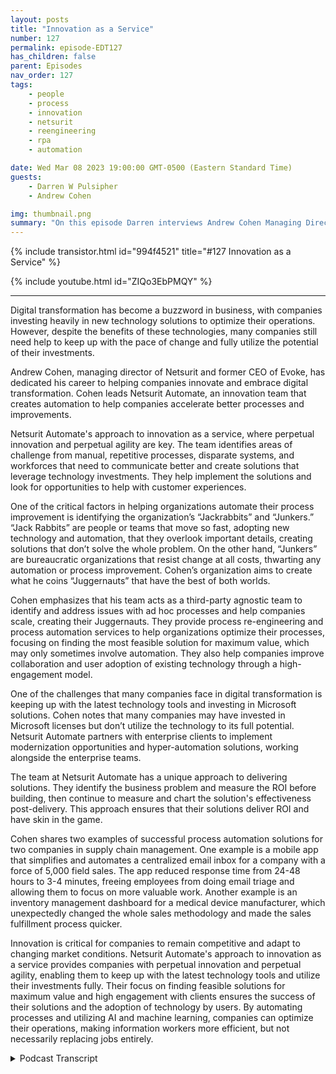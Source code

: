 ```yaml
---
layout: posts
title: "Innovation as a Service"
number: 127
permalink: episode-EDT127
has_children: false
parent: Episodes
nav_order: 127
tags:
    - people
    - process
    - innovation
    - netsurit
    - reengineering
    - rpa
    - automation

date: Wed Mar 08 2023 19:00:00 GMT-0500 (Eastern Standard Time)
guests:
    - Darren W Pulsipher
    - Andrew Cohen

img: thumbnail.png
summary: "On this episode Darren interviews Andrew Cohen Managing Director at Netsurit about providing Inovation as a Service to it customers through process re-engineering and automation."
---
```


{% include transistor.html id="994f4521" title="#127 Innovation as a Service" %}

{% include youtube.html id="ZIQo3EbPMQY" %}

---

Digital transformation has become a buzzword in business, with companies investing heavily in new technology solutions to optimize their operations. However, despite the benefits of these technologies, many companies still need help to keep up with the pace of change and fully utilize the potential of their investments.

Andrew Cohen, managing director of Netsurit and former CEO of Evoke, has dedicated his career to helping companies innovate and embrace digital transformation. Cohen leads Netsurit Automate, an innovation team that creates automation to help companies accelerate better processes and improvements.

Netsurit Automate's approach to innovation as a service, where perpetual innovation and perpetual agility are key. The team identifies areas of challenge from manual, repetitive processes, disparate systems, and workforces that need to communicate better and create solutions that leverage technology investments. They help implement the solutions and look for opportunities to help with customer experiences.

One of the critical factors in helping organizations automate their process improvement is identifying the organization’s “Jackrabbits” and “Junkers.” “Jack Rabbits” are people or teams that move so fast, adopting new technology and automation, that they overlook important details, creating solutions that don’t solve the whole problem. On the other hand, “Junkers” are bureaucratic organizations that resist change at all costs, thwarting any automation or process improvement. Cohen’s organization aims to create what he coins “Juggernauts” that have the best of both worlds.

Cohen emphasizes that his team acts as a third-party agnostic team to identify and address issues with ad hoc processes and help companies scale, creating their Juggernauts. They provide process re-engineering and process automation services to help organizations optimize their processes, focusing on finding the most feasible solution for maximum value, which may only sometimes involve automation. They also help companies improve collaboration and user adoption of existing technology through a high-engagement model.

One of the challenges that many companies face in digital transformation is keeping up with the latest technology tools and investing in Microsoft solutions. Cohen notes that many companies may have invested in Microsoft licenses but don’t utilize the technology to its full potential. Netsurit Automate partners with enterprise clients to implement modernization opportunities and hyper-automation solutions, working alongside the enterprise teams.

The team at Netsurit Automate has a unique approach to delivering solutions. They identify the business problem and measure the ROI before building, then continue to measure and chart the solution's effectiveness post-delivery. This approach ensures that their solutions deliver ROI and have skin in the game.

Cohen shares two examples of successful process automation solutions for two companies in supply chain management. One example is a mobile app that simplifies and automates a centralized email inbox for a company with a force of 5,000 field sales. The app reduced response time from 24-48 hours to 3-4 minutes, freeing employees from doing email triage and allowing them to focus on more valuable work. Another example is an inventory management dashboard for a medical device manufacturer, which unexpectedly changed the whole sales methodology and made the sales fulfillment process quicker.

Innovation is critical for companies to remain competitive and adapt to changing market conditions. Netsurit Automate's approach to innovation as a service provides companies with perpetual innovation and perpetual agility, enabling them to keep up with the latest technology tools and utilize their investments fully. Their focus on finding feasible solutions for maximum value and high engagement with clients ensures the success of their solutions and the adoption of technology by users. By automating processes and utilizing AI and machine learning, companies can optimize their operations, making information workers more efficient, but not necessarily replacing jobs entirely.


<details>
<summary> Podcast Transcript </summary>

<p>﻿1</p>
<p>Hello, this is Darren</p>
<p>Pulsipher, chief solution,architect of public sector at Intel.</p>
<p>And welcome to Embracing</p>
<p>Digital Transformation,where we investigate effective change,leveragingpeople process and technology.</p>
<p>On today's episode,</p>
<p>Innovation is a service with Andrew Cohen,managing director of Netsurit.</p>
<p>Andrew, welcome to the show.</p>
<p>Thank you. Thanks for having me.</p>
<p>So is Andrew Cohen, former CEO of Evokeand now managing director of Netsurit.</p>
<p>So, Andrew, tell tell my audiencea little bit about yourselfand your backgroundand why you're talking to us today.</p>
<p>Okay, great. Thanks, Dad.</p>
<p>Thanks for having me on today.</p>
<p>Just probably going backto how you introduced me.</p>
<p>You know, I'm actually a former North</p>
<p>Carolinian, moved to New York backin 97, I believe,and I started a company called Evoke.</p>
<p>We really focused on,you know, technology design back then.</p>
<p>And then over the years, we evolvedinto really a digital transformationcompany, really focusing on helpingcompanies create modern workplaces and,you know, just accelerateuser engagement and employee engagementon our kind of projects we work on.</p>
<p>And recently, at the end of 2021,we were approached probably a littlebefore the end of 2012, right after COVIDfrom a company called Net.</p>
<p>Surratt</p>
<p>That's the company I'm part of now.</p>
<p>We were acquired,and they're a global MSP,one of the largest MSPsthere have operations in the U.S.and in South Africa and now in Poland.</p>
<p>So wethey formed like the traditional MSP modeland which is, you know, managedservices, I.T., cybersecurity,all the good infrastructure stuff,which we call foundation work.</p>
<p>They wanted us to fitinto a particular niche, what we callnet cert automate,which is the innovation team at NetSuite.</p>
<p>So I had that up on the managing directorof that net Cert automate group,and we really focused on innovationand creating automation.</p>
<p>Special kind of situationshelp companies acceleratebetter processes, improvementsin terms of how they do their daily jobs.</p>
<p>So it's been a really interestinglast year</p>
<p>I've been part of it for a year nowand exciting and looking forward towhat the future is going to bring.</p>
<p>So this is really you know,</p>
<p>I remember when we first talked,</p>
<p>I was like intriguedthat it's innovation as a service.</p>
<p>I because my brain first goeswhere you can't you can't packageinnovationinto a little bundle that you sell.</p>
<p>And then when you started talking to meabout it, I went, Huh?</p>
<p>I like I likeyour approach is very interesting.</p>
<p>Oh, this innovation as a service concept.</p>
<p>I tell to our audiencea little bit about what that meanswhen you say innovation as a service.</p>
<p>First thing that comesto my mind is Thomas Edisongot. Well, that would be greatif you were that level.</p>
<p>Yes, but but you guys actuallydo some things that kind of helpwith the whole innovation processand a free peopleto do more innovativethings than redundant work.</p>
<p>Yeah, terrific.</p>
<p>No, that's a thank you for that.</p>
<p>I mean, in terms of howwe define innovation as a service, it'swhat we callperpetual innovation, perpetual agility.</p>
<p>So we believe that, like you just said,you can't bottled upinnovation is not a final destination,especially with all the changesin business,how people are doing business from,you know, hybrid workforces now to peoplebeing forced to come back to work.</p>
<p>There's all these opportunities to createbetter process efficiencies, businessefficiencies,to make them better employee experiences.</p>
<p>And then in terms of how we do itas a service is a mostly ongoingtype of opportunity where we find areasthat are really challengesfrom an organization,from whether it's manual,repetitive process, disparate systemsthat don't speak to each other,disparate workforces that are havinga hard time communicating, collaborating.</p>
<p>We look at how we stitch all that togetherfrom the operational effectfrom this point of viewand deliver solutionsin terms of things that they can leveragetheir technology investment.</p>
<p>We help implement the solutions.</p>
<p>And on top of that, and then in parallel,we're alsolooking at opportunities to helpfor outreach to customer experiences.</p>
<p>So it's really kind of an understanding ofthat full loop of how we have engagementfrom internal and external audiencesand then how we can build solutions thatthat live in their own world,which you call their tenancy and they own.</p>
<p>We just help them execute on those.</p>
<p>So when I heard this,</p>
<p>I thought, this sounds a lot likeprocess re-engineering process automation,where you guys can actually come inand help an organization,look at their processes, find outbetter ways to optimize their processesand automate at the same time.</p>
<p>Am I hearing that right?</p>
<p>And it starts really with conversationslike this.</p>
<p>And essentially the initial callwhen I meet with a new companyas a company was already working with,we try to identify sort of those initialpain points as use cases that exist.</p>
<p>What you're saying is processesthat are manual.</p>
<p>There's a lot of lift,there's a lot of spreadsheetsfrom all different areasfeeding into one master giant spreadsheet.</p>
<p>So we love hearing thatbecause then we can look at the areasof opportunity to say,how do we find the maximum value,which is the most feasible solutionthat can be done in a very low codeor low code type of implementation to findthe biggest impact on the business?</p>
<p>So that's exactly right.</p>
<p>We're looking at this processimprovements. It's not always automation.</p>
<p>Sometimes it's better collaboration,it's better uses of the tools.</p>
<p>They already have a better useradoption of the technology they have.</p>
<p>We can help companies understandwhat they can do without even our helpto implement from ano code type of solution profile as well.</p>
<p>So it's always kind of a high engagementmodel and we really have to get immersedwith the companies we work with in small,many business enterprise,and then we're looking at those use casesand then charting those prioritize,and that's voting on those togetherwith the stakeholders internally, etc..</p>
<p>It sounds like a lot of work.</p>
<p>It does.</p>
<p>Well, now for the clients we are it'sa big uplift from the from our point is.</p>
<p>Right.</p>
<p>Well that's where the value comesin, right.</p>
<p>You're like,what's the best way to put it?</p>
<p>You're like a third party agnostic.</p>
<p>You're coming in and saying, Hey, well,the culture that you've builtaround these processes,because that's really what happens, right?</p>
<p>Some of them are ad hoc processes andand you can show them a small changehere, can unleash all of thisspeed and and and innovationand things like that.</p>
<p>Is thatthat's exactlyand I think it's something that we docome in as there is potentiallytheir digital innovation team.</p>
<p>And that's why we kind of doas an ongoing service.</p>
<p>And you really hit it right therein terms of we talk to companies that arewanting to scale.</p>
<p>They're very innovative.</p>
<p>We call them the Jackrabbits.</p>
<p>You know, they can do all these things.</p>
<p>They keep buying</p>
<p>SAS solutions that fit a need,and then they have all thesekind of thingsthat live in their ecosystemthat nothing communicates togetherand they never get past that next levelto scale properly.</p>
<p>And then the larger organizationand this is not just speakbadly about enterprise clients.</p>
<p>We love our enterprise clientsthat we classify as junkers in a wayjust because they're so big.</p>
<p>There's that it's not a problem of scale.</p>
<p>They have a problem of innovationbecause they have all those processesjust in place.</p>
<p>It's entrenched,people are scared of change.</p>
<p>They don't want to do a new processto maybe their fill outfear of the job lossbecause they might find an automationsolution.</p>
<p>We're not looking to replace people.</p>
<p>We're looking to help augment,make a better lifeexperience, a better job experience.</p>
<p>So then whatwe try to create within those two areas,from the Jackrabbits to the Junkers,is what we call the juggernauts.</p>
<p>That's the amalgam,the perfect kind of scenariowhere companies that can scaleand innovate at the same time.</p>
<p>And that's what we look atand how we can help the system as it.</p>
<p>All right.</p>
<p>So to get someone in,can you move a jackrabbit to a juggernautand a junk or to a juggernaut,you can do that or.</p>
<p>Yeah.</p>
<p>And it's it's something that's we findthat's how the innovation servicereally works.</p>
<p>Well, I mean, it's targetingmore for the SMB market,you know, because,you know, we're doing innovationwork with enterprise clientsand I'll get to that on the junker side.</p>
<p>But on the jackrabbit side,certainly, yes.</p>
<p>Once we got to identify what they'recurrently working, their challenges are,we can helpcreate these digital implementationsthat are going to stitch togetherall this crazy stuffthey've already createdinternally as a scale.</p>
<p>They don't have the breakevery time they go from three peopleto ten people 10 to 20.</p>
<p>You know, there'sa thing called a mikitani rulewhere things break after 3 to 10 people.</p>
<p>So we look at wayswe can help them along that way, chartthat roadmap and together.</p>
<p>So when they introducethese new solutions, there's full useradoption, there's showing the uptick.</p>
<p>We're measuring the effectivenessof all these tools.</p>
<p>So the ROI is completely baked in.</p>
<p>We guarantee or I statementevery solution we build inand then we help them scaleas they're innovated.</p>
<p>Now the other side of the fence is,you know,the larger organizations,corporate companies, 1000 people, and upthere have the cap,they have the scale question figured out.</p>
<p>It's just the innovation thing.</p>
<p>So we help them with the creator.</p>
<p>We become that really Go-To teamwhere everything gets funneled intofor all the lines of business,into the center of Excellencefor Digital solutions,and then we start executing solutionsagainst that.</p>
<p>So it's an ongoing engagementon enterprise agreementwhere they funnel intheir needs from the line of business.</p>
<p>So H.R.might have one needbecause this big departmenthas financement have a little need,and then they all have potential thingsthat we can leverage from their technologyinvestment to, let's say it'sthe Microsoft stack,for example, for power, automate power by,you know, powerapps.</p>
<p>So we're looking at what they'vealready spent and how to fully maximizenext what they have instead, insteadof bringing in a bunch of new toolsand things like that, our guys are like,</p>
<p>All right, what do you have?</p>
<p>Maybe identify gaps?</p>
<p>Yeah, that gaps.</p>
<p>And we can also depreciateor retire solutions that are redundant.</p>
<p>So there might bemultiple tools in place that they purchasebecause it's the next greatest thing.</p>
<p>But then, you know,</p>
<p>Microsoft keeps investing heavilyand there's such a great roadmap and chartfor what's coming down the linewith Microsoft and all the cool thingsthat are happening.</p>
<p>We can look at what might be a like itemgap analysis.</p>
<p>Can we replace it?</p>
<p>Saving some costs on our licensingand especially the launch of the company?</p>
<p>That could be a pretty significant savingsthat they use fully their licensethey have and leverage that fullywith their Microsoft investment.</p>
<p>All right.</p>
<p>So so what do you think you guys coming inengage with these teams?</p>
<p>Yeah.</p>
<p>What's the biggest barrierfor innovation in these companies?</p>
<p>Why can't they just do this themselves?</p>
<p>I mean, they have all the knowledgeof the systems.</p>
<p>They so so let's talk about the enterprisecustomer first, right?</p>
<p>The big guys, because it's differentwith a jackrabbit than it iswith with the junker, right.</p>
<p>So what's the biggest barrierfor them doing this themselves?</p>
<p>Why why have you come in?</p>
<p>You know what?</p>
<p>I think what I found is in the enterpriseclients we work with,we're doing the solutions for there's athey have the investment in place.</p>
<p>They have the 5000 plus Microsoft licensesalready leveled out.</p>
<p>They have maybe using 20% of the capacitywork.</p>
<p>And do the teams that are in there,the massive i.t.</p>
<p>Infrastructure, their focus on whateverthey do from the systems they support,you know, in their environment.</p>
<p>So they're not really focusedon this kind of hyper automationtype of things that we come in and do.</p>
<p>So they're really it's not in focusfor them, even if they've identified thiscenter of excellenceto create this areas withall these automation or modernizationopportunities can happen.</p>
<p>They don't have the teamsto execute on it.</p>
<p>So that'swhere we kind of fall into it. Well.</p>
<p>So we partner well in that situation.</p>
<p>And again, they don't really have themaybe they havea great strategic teams and all that andactually they can't do that part of it.</p>
<p>But we live this.</p>
<p>I mean, this is all we do,you know, so that there it'll beit's like a secondary job.</p>
<p>They'd have to build their own teamand find the talent to be able to executeon these solutions on an ongoing basis.</p>
<p>So and we're tied into that successalong the way as well.</p>
<p>So it's really kind of identifiedthe outsourcefor that particular portion of it.</p>
<p>And then we're just implementing with themand along the way it help themstay in line of mind.</p>
<p>So, so, so I heardthey may not have the skills to knowhow to re-engineer processesbecause that that's not somethingthat you're just born with.</p>
<p>That takes a lot of knowledge, right?</p>
<p>Will to do root cause and to do,you know, all, all, all that stuff.</p>
<p>I just got through taking a bunchof classes on process re-engineering, so.</p>
<p>Okay. Right, right.</p>
<p>So yeah, I, I know the book learning stuffand I've done some stuff too, but,but so skills is one thing,but I could build a teamif I have enough people.</p>
<p>You could. Absolutely.</p>
<p>But the budget will be good.</p>
<p>Build a team.</p>
<p>Yeah,but also is it also that you can bringin a new set of eyes without having anyany baggage, politics or baggage?</p>
<p>Right now we come inand we're looking at the problemand we're not looking at whowho created the problem.</p>
<p>It already exists.</p>
<p>You know, we know that problem existsand we're not trying to sayyou're doing something wrong.</p>
<p>We're just trying to help themidentify the stakeholdersand create these ambassadors internally.</p>
<p>They embrace it.</p>
<p>So it's really importantthat we've we really kind oflike I said, we create stars internally.</p>
<p>Like we said, these juggernauts,we're creating these internal juggernauts.</p>
<p>We're working with them to make their jobeasier and better.</p>
<p>And then when they release these thingsinto the field internally,or if it's an operational solution,the return on it and the measuringis so effective, it just just resonates.</p>
<p>And, you know, they're measuredby those kind of solutions as well.</p>
<p>So your success is win.</p>
<p>It's tell me if I'm wrong here, butit sounds like you're saying your successis whenyou can step away from itand you'veyou've stood up stars to handle it.</p>
<p>Yeah. Because you don't want to be therelong term, right?</p>
<p>You don't want to be there for yearsand years and years.</p>
<p>Well, I would say we dowant to be there for long termin terms of an ongoing relationship.</p>
<p>So it'skind of like an annual type of agreement.</p>
<p>So it's retained.</p>
<p>But our solutions, once we deliverto a particular line of business,they don't break.</p>
<p>You know, these are the kind of thingsthat are not really heavy coding.</p>
<p>This is more low code type of solutions.</p>
<p>So, yes, we'll releasesomething to a team, our team,and they'll run with itand they don't have toif there's something they have to fix orwhatever,that's a little bit more of a code work.</p>
<p>They probably have to come to usor hand it off internally.</p>
<p>So everything is handed over.</p>
<p>It's turnkey,but we're still engagedfor other opportunitiesbecause most corporationswe work with any size, there might be 15.</p>
<p>Oh yeah, yeah, yeah.</p>
<p>I'm sure you have a punch list. Yeah.</p>
<p>So we're a23 years onany type of relationship.</p>
<p>Beyond that, who knowswhat's going to happen after three years?</p>
<p>You know, things keep changing.</p>
<p>Technology keeps improving every year.</p>
<p>So we're excitedto be there for a long engagements.</p>
<p>But these are not long term projects.</p>
<p>Maybe. That's right. Right. No, no.</p>
<p>You can deliver a solution.</p>
<p>I gotcha. But.</p>
<p>But you're also you'realso obviously doing training of people.</p>
<p>Yes. Right on the on the new solution,you probably have some champions,which you mentioned.</p>
<p>You call them stars for yourfor your juggernauts, which I like.</p>
<p>I like that a lot.</p>
<p>Have you seen that There's that newcommercial where everyone's a rock star.</p>
<p>It was that.</p>
<p>Yeah. That was hilarious.</p>
<p>That was a good one.</p>
<p>I was really funny and it's like it'san overused term, I think, you know.</p>
<p>Oh, yeah, yeah.</p>
<p>And but, but in essence,that's what you try and do with your newsolutions is youpick a couple evangelists, rock stars.</p>
<p>Hey, you're the rock starof this new automated process that,you know, if you use this, you'regoing to be so much more efficientand productive than anyone else.</p>
<p>Yeah,</p>
<p>I mean,and it and it's also truecontextual kind of solutions.</p>
<p>You know, when we buildsomething is very specific.</p>
<p>What does that need? We're trying to fix?</p>
<p>And if you can show a personthey're going to save 100 hoursa month by not doing that task, that's youthat gets sent up in one.</p>
<p>It's massive, you know,and it's all sudden they can do somethingfor the other area of the businessthat they were not doing before.</p>
<p>So their job goes from manualkind of effort, churn, miserablelife experienceto a better employee experiencewith actually adding more valueto the business.</p>
<p>That's when we really identify success.</p>
<p>It makes me excitedwhen we see solutions like thatthat just change an employee's outlook onwhen they turn on the computer every dayand ask a tough question.</p>
<p>You canyou can say you don't want to answer it.</p>
<p>It is there it is.</p>
<p>How often do you run into the concernthat you guys are going to come inand replace people's jobsbecause you're automating awaywhat they do?</p>
<p>Is that happeningand how often do you see that?</p>
<p>I'll tell you this,</p>
<p>We we do have a scenario.</p>
<p>We're working with an enterprise company,and we got engaged initiallybecause during COVID,they got rid of a massive amountof the layoffs of about 250 to 500 people.</p>
<p>I think it was in that range.</p>
<p>And they said by automationand some of these thingsthat we're going to bring in,we won't have to rehire.</p>
<p>So we understandthat's a potential scenario.</p>
<p>So there's a real need to likewhen there's a downsizing,depending on the industry,that can these solutions help us not haveto replace talent and bookfull time employees back in the place.</p>
<p>Now, on the other side of that,when we build a solution,where does pretty much automateso much tasks daily?</p>
<p>The goal is, you know, we're not tryingto do that to replace a job.</p>
<p>It does come up and I'm</p>
<p>I can say it never will happen.</p>
<p>But really what I findand the companies we work with,they're trying to see how they canengage their workforce more effectivelybecause they know there's talent there.</p>
<p>And it might be some tilethat's not even tapped into fullybecause they're doing somethingthat's manual data entry all day longinstead of,you know, maybe I should be visualizinganalyzingthat data, reporting differently,or having more discussions aroundwhat that data means versus typing it in.</p>
<p>So if we can find waysto make that person's job change,</p>
<p>I'd be more than happy.</p>
<p>But sometimes, yeah, of course, someif it's an automated, likesomeone just pushing a button all daylong in a bar can do it.</p>
<p>You know, maybe that is somethingthat needs to be looked at and replaced.</p>
<p>Have you guysare you using anyartificial intelligenceor machine learning techniquesand or process or programsto help with the automation?</p>
<p>Or do you still see that's too far outstill where you guys sit withwith that prior to church CBTbeing so publicized now you knowand and how it's being implemented</p>
<p>Microsoft it's the being in the servicenow in teams that's still nascent.</p>
<p>We're not really tappinginto other corporations to work with yet.</p>
<p>Prior to that, there's big things going on</p>
<p>Cognitive services, machine learning</p>
<p>API we were doing with Azure,so there was opportunityfor some of the projectswe built out of these knowledge basesand curated massive libraries of contentand, you know,index all that libraries of contentby using AI and cognitive services.</p>
<p>So it automatically populateall this kind of information with themodels we build.</p>
<p>And then it would read all that contentin terms of calling blocksand chunks of content.</p>
<p>So it index all the final,the many words and keywords.</p>
<p>And so we build these lowend solutions, what we call knowledgebases are smart libraries,where instead of someone having to go into endure all that metadataand so is be highly searchableand friendly,the way I already done that, completedthat task for that person.</p>
<p>So thousands of man hours were savedby just tapping and A.I.and cognitive servicesand now a chat CBT withsome of the companies we're working with,they are like the high level</p>
<p>E5 licenses and teams is going totake a team of essentials</p>
<p>I think is going to allow itto be utilizedin their more meaningful meetings.</p>
<p>We're just going to be ableto help companies enablebecause we're so ontop of this technology, we understandwhat's going to doand once we understand fullyhow it's going to be implemented,we're going to offer this kind of ideashow they can best utilize it.</p>
<p>Someone's going to be like out of the box.</p>
<p>They might not need us to implementanything.</p>
<p>Just tell themshape it right for their organization.</p>
<p>Yeah.</p>
<p>So, so you actually see GPT or generative?</p>
<p>I like that as being somethingthat can actually really helpis what you're saying with automation orinformation workers getting their workdone more, finding informationand that for sureand the cognitive services</p>
<p>I talked about before,that's really building the modelsand building solutionsthat can help deliver kind of resultsthat are unique for that particular fit.</p>
<p>The changes,how I see and really involveonce we understand how the air is going tothe API is going to be allowedto be utilized internally becauseremember this really kind of feelingheavy external within.</p>
<p>Oh yeah. So change in I'm fine with it.</p>
<p>Just askingto do all kinds of crazy thingswhere we used to stay up all nightplaying with it.</p>
<p>But I'm also seeinghow it can be implementedand utilized by our technology teamsto maybe be more efficient,whether it's document writing, code ideas,you know, just have them understandhow to develop more quickly.</p>
<p>It won't replace our engineers,but it will help augment and acceleratemaybe things.</p>
<p>So what we're saying,there's innovation and service.</p>
<p>We might be able do more in less time nowjust because we can leveragewhat's going on this whole I gotcha.</p>
<p>In fact, I actually interview</p>
<p>Chat Gupta on the podcast.</p>
<p>Oh, terrific.</p>
<p>A couple.</p>
<p>And I asked it a similar questionthat I asked you.</p>
<p>What can and of course, itsaid, Oh, I can do all that stuff.</p>
<p>No big deal, right?</p>
<p>But I still need a human to promise meis what it said,which I thought was hilarious.</p>
<p>I told one of my colleagues,</p>
<p>I was like, we were chatting on TVjust ahe was on Chatty Betty and I was as well.</p>
<p>We're just playing around,come up with ideasjust to see what we could testthe engine at.</p>
<p>And I said, You know what?</p>
<p>I feel I'm humbledand I feel really stupid right now.</p>
<p>This thing is better than I am, issmarter, is faster,and it's like, I'm never going to compete.</p>
<p>You know, as quick as they can do it.</p>
<p>So I said,</p>
<p>I better have a good personalitybecause I think I could win the.</p>
<p>Oh, that's that's hilarious. Whatcan you give me an example ofmaybe an engagement you had that failedand why it failed?</p>
<p>Do you have any you have any examples?</p>
<p>You don't don't be don't be specific,but just tell me, you know.</p>
<p>Yeah.</p>
<p>You know,we we find what we even have a whole likewhen I do my kind of things,</p>
<p>I do my TEDx talk type of presentations.</p>
<p>You know, I'm on TEDx talk.</p>
<p>I'm the same way I do like those typeof podcasts and things of that nature.</p>
<p>One of the things I do iswhy digital transformation fails,and these are solutions we built as well.</p>
<p>We come up with the greatest idea.</p>
<p>We think it's going to work well,but we find out the adoption is really lowonce it's releasedand some things happen,their budgets not fully executed again,some other considerations or managementhasn't fully pushed out theyou know, this as a real digitaltransformation for the company.</p>
<p>So it's kind of stalled.</p>
<p>And like again,that's why we create this whole thingof perpetual agility,perpetual innovation,because these solutions can stall,they can get released,but then what's next?</p>
<p>So there's like the thingsthat get a lot of pomp and circumstancearound the release of a solution.</p>
<p>And then if there's not awhat's the next thingto keep people engagedand to come back for what we're doingif it doesn't really change the behavior,that's where these things have failed.</p>
<p>So that's whywe kind of created this whole way.</p>
<p>We do it now much more effectivelybecause we're really identifyingthat business case problem.</p>
<p>It has to fix the problem.</p>
<p>It has to show in our why.</p>
<p>Otherwise there's no reason even do it.</p>
<p>And then we're measured completely on thator an hour on a contract.</p>
<p>So if our solutions do not hit and what wesay it's going to do, we're not going toyou know, we have to keep workingfor several more monthstill it gets right.</p>
<p>So it's very a unique engagementout of that one.</p>
<p>And it helps mitigate in that problemwith delivering solutionsthat won't, you know, be adoptedbecause they're going to have to be so.</p>
<p>So you're not just building something,even collecting requirementsand then building somethingand throwing it over the wall.</p>
<p>You guys go through the full deployment,not just deployment,but adoption cycle too, right?</p>
<p>So you're like going,we've got to get the ROI out of this.</p>
<p>I kind of like that approach becausethere's skin in the game for you guys,you know, completely.</p>
<p>We call the ROI guarantee returnan innovation guarantee,but it's really an R y guarantee. Yeah.</p>
<p>And it's measured upfront with the client.</p>
<p>So we do this workshopsor ideation sessions with our clientsor customers, and we identifyall the pain points we have.</p>
<p>We chart those measure and what the real,you know,time waste, whatever the measurement is,we're going to find it outand then calculate it very effectivelyand get agreement before we build.</p>
<p>Is this effective?</p>
<p>Is this what we want to measure?</p>
<p>Is this the best thing,the most prioritize solution?</p>
<p>And then we work against that.</p>
<p>And when we release it, then we doour weekly meetings for like delivery.</p>
<p>But then once we get to post delivery,the monthly kind of sessions, chartingis the solution really being effective?</p>
<p>We said it was going to be.</p>
<p>We knew that and then we all agreedon the hypothesis of Here'swhat we're going to build.</p>
<p>They accepted the ROI.</p>
<p>That's what we've challenged with.</p>
<p>Our solutionhas to deliver on that, right?</p>
<p>So yes, we have skin of that gameall the way along and it's over.</p>
<p>That was our releases completed.</p>
<p>So over the next 12 months of chartingagainst that to hit that floor of wow.</p>
<p>So much.</p>
<p>That's a very different model than what</p>
<p>I've seen other people do, which is,</p>
<p>Hey, I built it. It meets your specs.</p>
<p>Yeah, done Right.</p>
<p>We used to do that, too.</p>
<p>I mean, it wasn't like I was.</p>
<p>We always, like, want to be thereif needed, But you build a solution,deliver it, and you're done.</p>
<p>Yeah, Yeah. Come back to need it.</p>
<p>And we always want to stay engaged,but this keeps us a little bit more.</p>
<p>Obviously, like yousaid, skin in the game, more involved.</p>
<p>You know, my, you know,my is all over this.</p>
<p>It has to work.</p>
<p>You know, if my reputation is on it.</p>
<p>So if we don't deliver, it's really bad,you know, for mepersonally, professionally.</p>
<p>So I want to make sure that we promisesomethingthat's something that's achievable.</p>
<p>And it's going to hitthe mark of the expectations.</p>
<p>And then ongoing after year one,it keeps earning for that companybecause they're not to pay for it again,they own that solution.</p>
<p>They are like keeps going up.</p>
<p>Year two, it makes even more becausewe're not touching it again typically.</p>
<p>Yeah, yeah, typically. Yeah, yeah.</p>
<p>All right. So.</p>
<p>All right.</p>
<p>So we went on. All right, Barriers.</p>
<p>Tell me your biggest success,</p>
<p>Little effort,biggest visit, biggest ROI,where it was like, wow, all they had to dowas flip the switch and boom, everything,</p>
<p>Everything started working.</p>
<p>Have you run anything like that? Yes.</p>
<p>You know, it's not even alarge solution, butand I've been saying this use caseno more recently than youbecause it was a more recent one.</p>
<p>I guess for a large enterprisewe work with.</p>
<p>And it just was so successfulbecause it was such a simple ideaand it was really goes to an employee'sexperience and also field engagement.</p>
<p>So this company had about 5000 fieldsalesforce out in the fieldand at the point of salethey were having a supply chain issuesbecause of post COVIDand all the supply chain issues.</p>
<p>So fulfillment of ofwhen things are going to get tothe designation issue where they're at,the client, they didn't have information.</p>
<p>So it would be they'd sent an email to onecentralized inboxand within 24 to 48 hoursthey might they get the response back.</p>
<p>And the reason why I was taken so long isbecause we had one or two individualsat the home Office doing essentiallyemail triage, hundreds of emailsflooding this email box.</p>
<p>And what happens that personand not only hasa look at the email respond,but also go to the otherfulfillment applicationsthey had to see what's really the reason.</p>
<p>And that took time.</p>
<p>So that'swhy it's a 24 to 48 hours at best.</p>
<p>So we looked at ways how do we automate,how do we simplify this?</p>
<p>So for what we did for the we created,all the field is on iPhones,you know, devices.</p>
<p>So they were able to use a little quicknative app, which sent a formatted emailinto that same centralized email inbox.</p>
<p>But instead of a personseeing that we had an automated response.</p>
<p>So you were checking in parallel,that response is going directlyto the fulfillment application.</p>
<p>So it was touch in a third party systemsto see where the supply chain issue was.</p>
<p>And if it's in Albuquerqueand it's going to be there tomorrow,at least had an answerfor that right now. Andthis is all happened in real time.</p>
<p>So we went from 24 to 48 hoursto get a response to that personwhen he's rightat the point of sale to 3 to 4 minutes.</p>
<p>So I just love this storybecause it's so highly engaged.</p>
<p>It just works so seamlessly.</p>
<p>And it was a reallycould be built in like four weeks.</p>
<p>And the other thing that we had fromthe would rememberwe talked about the employeewhere they could do morefor their coverage of losing their joband then they like answering emails.</p>
<p>Well, now they're only having engagedwhen there's a real needso they can look at the dashboard,really visualize the information.</p>
<p>So when they have to step inand be manual to that process,there's a whole thing in the work streamthat we say, Here's we look at it,look at the dashboard we created.</p>
<p>Here's the reason If there's a real supplychain issue is not going to be there,then they have to have some livecommunication,but really mitigated a lot of that.</p>
<p>So that email churn is completely gone.</p>
<p>So that's pretty cool.</p>
<p>And I like how you mentioned those workersare now looking beyond triage.</p>
<p>They're not doing triage anymore.</p>
<p>No more. Yeah.</p>
<p>Which is, which is awesome.</p>
<p>That frees them up to be more innovative,</p>
<p>That frees them upto do more valuable work.</p>
<p>And I think that rightthere is is where we needto get to, especially inand I talk a lot about supplychains, secure supply chain,especially when we have to start competingwith the world in manufacturing.</p>
<p>Oh yeah, right.</p>
<p>And in and in other things,any process automation that we have bothin the back office and in the factoryis going to be invaluableto keep upwith withwhat's going on in the world today.</p>
<p>And we're going to have tothat's just a fact.</p>
<p>You know, I also have another case.</p>
<p>I just what I like it when some of oursolutions have unexpected outcomes.</p>
<p>Yeah, Yeah. It kind ofwe built it for this reason.</p>
<p>And as a manufacturing clientand medical device manufacturer,they're growing or acquiring companies,but they built a thingto fix the dashboards they had.</p>
<p>You know, there's all inventory managementand at the location, but the unattendedoutcomes for what it did on top of thatfor the sales side of the businessand understanding when they could getthe fulfillment done much quicker.</p>
<p>And it was changing the whole salesmethodologyjust by a solution they built thatdidn't even have that as initial need.</p>
<p>It just had extension.</p>
<p>And, and I wish I would have visualizedall those ideas for them,but it was greatthat he gave me that feedback.</p>
<p>They askedif we're cool because that makes it.</p>
<p>I get a little bit more feedback that way.</p>
<p>Then I can look at the next solution.</p>
<p>Yeah.</p>
<p>Have you thought about it?</p>
<p>How it chartsacross the rest of the business,not just fixingthat particular area of the business.</p>
<p>So that's a reallywe want to do in that type of engagement.</p>
<p>Hey, that's, that's awesome.</p>
<p>When you get that secondary benefitand even tertiary or right.</p>
<p>Other processes changebecause you automated another process.</p>
<p>I love that.</p>
<p>Hey Andrew, it's been wonderfultalking to you today.</p>
<p>Innovate.</p>
<p>I never thought innovation is service,but you proved it.</p>
<p>You can do it.</p>
<p>So we're doing it.</p>
<p>We're proving it every day. So I hope.</p>
<p>Well, hey, thanks again,</p>
<p>Andrew, for coming on the show.</p>
<p>Oh, my pleasure. Thanks for having me.</p>
<p>Looking forward to the conversation.</p>
<p>Thank you for listeningto Embracing Digital Transformation today.</p>
<p>If you enjoyed our podcast,give it five stars on your favoritehosting site or YouTube channel,you can find out more informationabout embracing digital transformationand embracingdigital.org</p>
<p>Until next time, go outand do something wonderful.</p>

</details>
